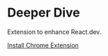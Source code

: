 # Deeper Dive

Extension to enhance React.dev.

[Install Chrome Extension](https://chromewebstore.google.com/detail/ljkgdaniingbllgeaelgfeofmohjmphm)
